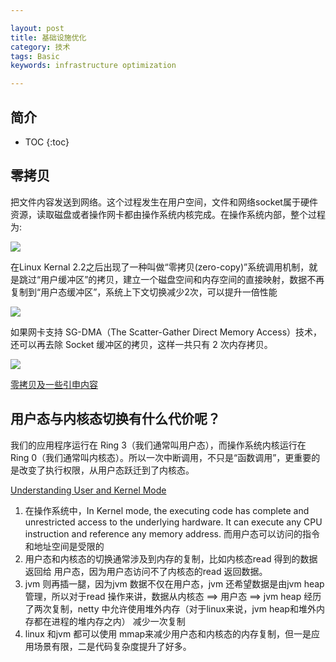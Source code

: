 ```yaml
---

layout: post
title: 基础设施优化
category: 技术
tags: Basic
keywords: infrastructure optimization

---
```


## 简介

* TOC
{:toc}

## 零拷贝

把文件内容发送到网络。这个过程发生在用户空间，文件和网络socket属于硬件资源，读取磁盘或者操作网卡都由操作系统内核完成。在操作系统内部，整个过程为:

![](/public/upload/basic/copy_file_to_socket.jpg)

在Linux Kernal 2.2之后出现了一种叫做“零拷贝(zero-copy)”系统调用机制，就是跳过“用户缓冲区”的拷贝，建立一个磁盘空间和内存空间的直接映射，数据不再复制到“用户态缓冲区”，系统上下文切换减少2次，可以提升一倍性能

![](/public/upload/basic/copy_file_to_socket_in_kernel.jpg)

如果网卡支持 SG-DMA（The Scatter-Gather Direct Memory Access）技术，还可以再去除 Socket 缓冲区的拷贝，这样一共只有 2 次内存拷贝。

![](/public/upload/basic/copy_file_to_socket_sg_dma.jpg)

[零拷贝及一些引申内容](https://mp.weixin.qq.com/s/l_MRLyRW8lxvjtsKapT6HA)

## 用户态与内核态切换有什么代价呢？

我们的应用程序运行在 Ring 3（我们通常叫用户态），而操作系统内核运行在 Ring 0（我们通常叫内核态）。所以一次中断调用，不只是“函数调用”，更重要的是改变了执行权限，从用户态跃迁到了内核态。

[Understanding User and Kernel Mode](https://blog.codinghorror.com/understanding-user-and-kernel-mode/)

1. 在操作系统中，In Kernel mode, the executing code has complete and unrestricted access to the underlying hardware. It can execute any CPU instruction and reference any memory address. 而用户态可以访问的指令和地址空间是受限的
2. 用户态和内核态的切换通常涉及到内存的复制，比如内核态read 得到的数据返回给 用户态，因为用户态访问不了内核态的read 返回数据。
3. jvm 则再插一腿，因为jvm 数据不仅在用户态，jvm 还希望数据是由jvm heap管理，所以对于read 操作来讲，数据从内核态 ==> 用户态  ==> jvm heap 经历了两次复制，netty 中允许使用堆外内存（对于linux来说，jvm heap和堆外内存都在进程的堆内存之内） 减少一次复制
4. linux 和jvm 都可以使用 mmap来减少用户态和内核态的内存复制，但一是应用场景有限，二是代码复杂度提升了好多。

